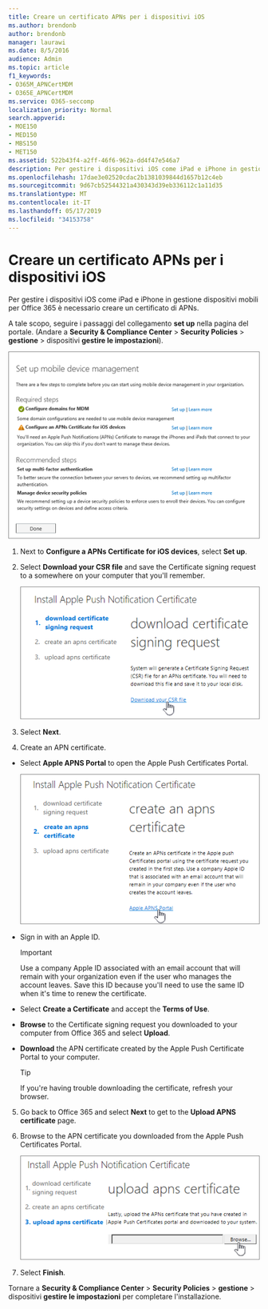 ```yaml
---
title: Creare un certificato APNs per i dispositivi iOS
ms.author: brendonb
author: brendonb
manager: laurawi
ms.date: 8/5/2016
audience: Admin
ms.topic: article
f1_keywords:
- O365M_APNCertMDM
- O365E_APNCertMDM
ms.service: O365-seccomp
localization_priority: Normal
search.appverid:
- MOE150
- MED150
- MBS150
- MET150
ms.assetid: 522b43f4-a2ff-46f6-962a-dd4f47e546a7
description: Per gestire i dispositivi iOS come iPad e iPhone in gestione dispositivi mobili per Office 365, eseguire la procedura seguente per creare un certificato di APNs.
ms.openlocfilehash: 17dae3e02520cdac2b1381039844d1657b12c4eb
ms.sourcegitcommit: 9d67cb52544321a430343d39eb336112c1a11d35
ms.translationtype: MT
ms.contentlocale: it-IT
ms.lasthandoff: 05/17/2019
ms.locfileid: "34153758"
---
```

# <a name="create-an-apns-certificate-for-ios-devices"></a>Creare un certificato APNs per i dispositivi iOS

 Per gestire i dispositivi iOS come iPad e iPhone in gestione dispositivi mobili per Office 365 è necessario creare un certificato di APNs. 
  
A tale scopo, seguire i passaggi del collegamento **set up** nella pagina del portale. (Andare a **Security &amp; Compliance Center** \> **Security Policies** \> **gestione** \> dispositivi **gestire le impostazioni**).
  
![Configurare i passaggi necessari e consigliati per la gestione dei dispositivi mobili](media/d71e3c76-b6b9-4549-ade6-cbfab846d908.png)
  
1. Next to **Configure a APNs Certificate for iOS devices**, select **Set up**.
    
2. Select **Download your CSR file** and save the Certificate signing request to a somewhere on your computer that you'll remember. 
    
    ![Finestra di dialogo Installa certificato APN](media/03aa8a24-e95c-4077-9b6b-ef76a86bafd7.png)
  
3.  Select **Next**. 
    
4.  Create an APN certificate.
    
  - Select **Apple APNS Portal** to open the Apple Push Certificates Portal.  
    
    ![Installare la finestra di dialogo CERT notifica APN con il portale di APNS Apple selezionato](media/ce19f53c-f44a-470b-baf3-9278dfda2ba5.png)
  
  - Sign in with an Apple ID.
    
    > [!IMPORTANT]
    > Use a company Apple ID associated with an email account that will remain with your organization even if the user who manages the account leaves. Save this ID because you'll need to use the same ID when it's time to renew the certificate. 
  
  - Select **Create a Certificate** and accept the **Terms of Use**.
    
  - **Browse** to the Certificate signing request you downloaded to your computer from Office 365 and select **Upload**.
    
  - **Download** the APN certificate created by the Apple Push Certificate Portal to your computer. 
    
    > [!TIP]
    > If you're having trouble downloading the certificate, refresh your browser. 
  
5. Go back to Office 365 and select **Next** to get to the **Upload APNS certificate** page. 
    
6.  Browse to the APN certificate you downloaded from the Apple Push Certificates Portal.
    
    ![Fare clic sul pulsante Sfoglia per selezionare APNS Cert scaricato da Apple](media/afe2849d-af23-4c55-9009-d8f25edaf6c0.png)
  
7. Select **Finish**.
    
Tornare a **Security &amp; Compliance Center** \> **Security Policies** \> **gestione** \> dispositivi **gestire le impostazioni** per completare l'installazione. 
  

